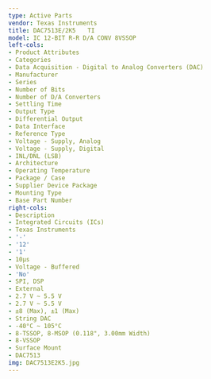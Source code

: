 ```yaml
---
type: Active Parts
vendor: Texas Instruments
title: DAC7513E/2K5　　TI
model: IC 12-BIT R-R D/A CONV 8VSSOP
left-cols:
- Product Attributes
- Categories
- Data Acquisition - Digital to Analog Converters (DAC)
- Manufacturer
- Series
- Number of Bits
- Number of D/A Converters
- Settling Time
- Output Type
- Differential Output
- Data Interface
- Reference Type
- Voltage - Supply, Analog
- Voltage - Supply, Digital
- INL/DNL (LSB)
- Architecture
- Operating Temperature
- Package / Case
- Supplier Device Package
- Mounting Type
- Base Part Number
right-cols:
- Description
- Integrated Circuits (ICs)
- Texas Instruments
- '-'
- '12'
- '1'
- 10µs
- Voltage - Buffered
- 'No'
- SPI, DSP
- External
- 2.7 V ~ 5.5 V
- 2.7 V ~ 5.5 V
- ±8 (Max), ±1 (Max)
- String DAC
- -40°C ~ 105°C
- 8-TSSOP, 8-MSOP (0.118", 3.00mm Width)
- 8-VSSOP
- Surface Mount
- DAC7513
img: DAC7513E2K5.jpg
---
```

